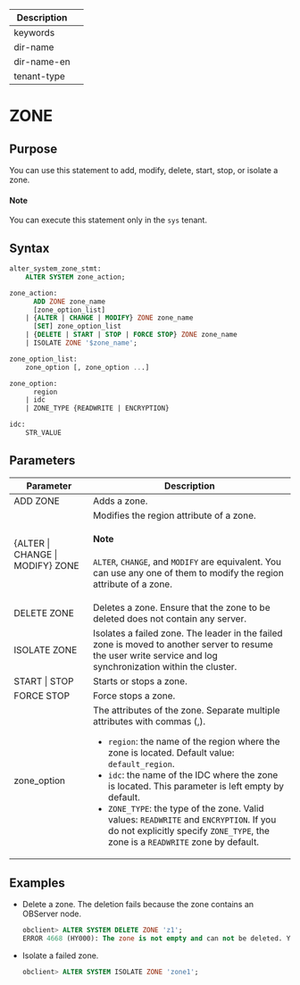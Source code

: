 | Description   |                 |
|---------------|-----------------|
| keywords      |                 |
| dir-name      |                 |
| dir-name-en   |                 |
| tenant-type   |                 |

# ZONE

## Purpose

You can use this statement to add, modify, delete, start, stop, or isolate a zone.

  <main id="notice" type='explain'>
    <h4>Note</h4>
    <p>You can execute this statement only in the <code>sys</code> tenant. </p>
  </main>

## Syntax

```sql
alter_system_zone_stmt:    
    ALTER SYSTEM zone_action;

zone_action:
      ADD ZONE zone_name
      [zone_option_list]
    | {ALTER | CHANGE | MODIFY} ZONE zone_name
      [SET] zone_option_list
    | {DELETE | START | STOP | FORCE STOP} ZONE zone_name
    | ISOLATE ZONE '$zone_name';

zone_option_list:
    zone_option [, zone_option ...]

zone_option:
      region
    | idc
    | ZONE_TYPE {READWRITE | ENCRYPTION}

idc:
    STR_VALUE
```

## Parameters

| **Parameter** | **Description** |
|------------------------|------------------------|
| ADD ZONE | Adds a zone.  |
| {ALTER \| CHANGE \| MODIFY} ZONE | Modifies the region attribute of a zone.  <main id="notice" type='explain'><h4>Note</h4><p><code>ALTER</code>, <code>CHANGE</code>, and <code>MODIFY</code> are equivalent. You can use any one of them to modify the region attribute of a zone. </p></main> |
| DELETE ZONE | Deletes a zone. Ensure that the zone to be deleted does not contain any server.  |
| ISOLATE ZONE | Isolates a failed zone. The leader in the failed zone is moved to another server to resume the user write service and log synchronization within the cluster.  |
| START \| STOP | Starts or stops a zone.  |
| FORCE STOP | Force stops a zone.  |
| zone_option | The attributes of the zone. Separate multiple attributes with commas (,). <ul><li> `region`: the name of the region where the zone is located. Default value: `default_region`. </li>   <li> `idc`: the name of the IDC where the zone is located. This parameter is left empty by default. </li>   <li> `ZONE_TYPE`: the type of the zone. Valid values: `READWRITE` and `ENCRYPTION`. If you do not explicitly specify `ZONE_TYPE`, the zone is a `READWRITE` zone by default. </li></ul> |

## Examples

* Delete a zone. The deletion fails because the zone contains an OBServer node.

   ```sql
   obclient> ALTER SYSTEM DELETE ZONE 'z1';
   ERROR 4668 (HY000): The zone is not empty and can not be deleted. You should delete the servers of the zone. There are 1 servers alive and 0 not alive.
   ```

* Isolate a failed zone.

   ```sql
   obclient> ALTER SYSTEM ISOLATE ZONE 'zone1';
   ```
